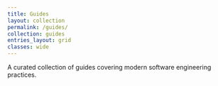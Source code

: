 ```yaml
---
title: Guides
layout: collection
permalink: /guides/
collection: guides
entries_layout: grid
classes: wide
---
```


A curated collection of guides covering modern software engineering practices.
